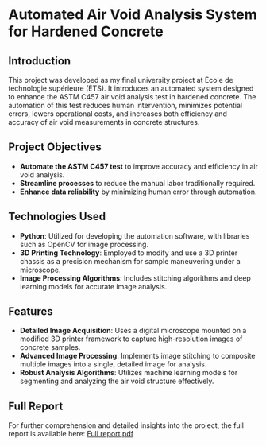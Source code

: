 # Automated Air Void Analysis System for Hardened Concrete

## Introduction
This project was developed as my final university project at École de technologie supérieure (ÉTS). It introduces an automated system designed to enhance the ASTM C457 air void analysis test in hardened concrete. The automation of this test reduces human intervention, minimizes potential errors, lowers operational costs, and increases both efficiency and accuracy of air void measurements in concrete structures.

## Project Objectives
- **Automate the ASTM C457 test** to improve accuracy and efficiency in air void analysis.
- **Streamline processes** to reduce the manual labor traditionally required.
- **Enhance data reliability** by minimizing human error through automation.

## Technologies Used
- **Python**: Utilized for developing the automation software, with libraries such as OpenCV for image processing.
- **3D Printing Technology**: Employed to modify and use a 3D printer chassis as a precision mechanism for sample maneuvering under a microscope.
- **Image Processing Algorithms**: Includes stitching algorithms and deep learning models for accurate image analysis.

## Features
- **Detailed Image Acquisition**: Uses a digital microscope mounted on a modified 3D printer framework to capture high-resolution images of concrete samples.
- **Advanced Image Processing**: Implements image stitching to composite multiple images into a single, detailed image for analysis.
- **Robust Analysis Algorithms**: Utilizes machine learning models for segmenting and analyzing the air void structure effectively.

## Full Report
For further comprehension and detailed insights into the project, the full report is available here:
[Full report.pdf](Rapport%20final%20GPA793.pdf)
